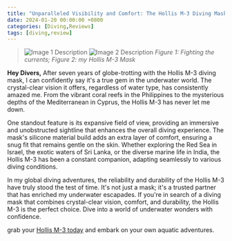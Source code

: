 ```yaml
---
title: "Unparalleled Visibility and Comfort: The Hollis M-3 Diving Mask Chronicles Seven Years of Underwater Excellence"
date: 2024-01-20 00:00:00 +0800
categories: [Diving,Reviews]
tags: [diving,review]     
---
```



> ![Image 1 Description](https://blogger.googleusercontent.com/img/a/AVvXsEjglQjdhoY8pisvEabvfEIgyJgg6PNLveXqLrpH4ekXX5ORJXwtT_-HMHFE2f41Qr-yEdYgEk4JhbeGMLEzmQ99vhH04uQPhMC6T030IKYUA8Sc694JQAQDP1BLa5qbpFROdoV_XYpN52uS1ZofzooQ45Z5MOhgM4ItxUbvGb5QyDL1CNPJgXgzYyonhrE) ![Image 2 Description](https://blogger.googleusercontent.com/img/a/AVvXsEhN95NSKNySnpLjICLT1Tr8r3scEtg4rxFCayIP91YN36v7B75lAmYuJA4Uylp7nE1nIkeyFnAy16BAG2QPkSSSKDHQ-y-87FalFXStaAI6dLlAb0zkBaXTg8VVceDXh13sWNnhP7orOKamOkpJG4F9XxmJ_9j_hpGdYWPtd6JQCs9dD5bahc-Ynl4KcuM)
_Figure 1: Fighting the currents;_ _Figure 2: my Hollis M-3 Mask_



**Hey Divers,**
After seven years of globe-trotting with the Hollis M-3 diving mask, I can confidently say it's a true gem in the underwater world. The crystal-clear vision it offers, regardless of water type, has consistently amazed me. From the vibrant coral reefs in the Philippines to the mysterious depths of the Mediterranean in Cyprus, the Hollis M-3 has never let me down.

One standout feature is its expansive field of view, providing an immersive and unobstructed sightline that enhances the overall diving experience. The mask's silicone material build adds an extra layer of comfort, ensuring a snug fit that remains gentle on the skin. Whether exploring the Red Sea in Israel, the exotic waters of Sri Lanka, or the diverse marine life in India, the Hollis M-3 has been a constant companion, adapting seamlessly to various diving conditions.

In my global diving adventures, the reliability and durability of the Hollis M-3 have truly stood the test of time. It's not just a mask; it's a trusted partner that has enriched my underwater escapades. If you're in search of a diving mask that combines crystal-clear vision, comfort, and durability, the Hollis M-3 is the perfect choice. Dive into a world of underwater wonders with confidence.

grab your [Hollis M-3 today](https://www.amazon.com/Hollis-M-3-Mask/dp/B00CL8WG6A?th=1&_encoding=UTF8&tag=dorgez06-20&linkCode=ur2&linkId=18233c6d8a7105e682e5e734350be92e&camp=1789&creative=9325) and embark on your own aquatic adventures.
